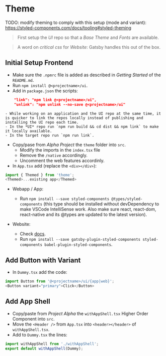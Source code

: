 # Theme

TODO: modify theming to comply with this setup (mode and variant): https://styled-components.com/docs/tooling#styled-theming

> First setup the *UI* repo so that a *Base Theme* and *Fonts* are available.

> A word on *critical css* for *Website*: Gatsby handles this out of the box.

## Initial Setup Frontend

- Make sure the `.npmrc` file is added as described in *Getting Started* of the `README.md`.
- Run `npm install @<projectname>/ui`.
- Add in `package.json` the scripts:
```json
    "link": "npm link @<projectname>/ui",
    "unlink": "npm unlink --no-save @<projectname>/ui"
```
    - While working on an application and the UI repo at the same time, it is quicker to link the repos locally instead of publishing and installing the UI repo each time.
    - In the *UI* repo run `npm run build && cd dist && npm link` to make it locally available.
    - In the target repo run `npm run link`.
- Copy/pase from *Alpha Project* the `theme` folder into `src`.
    - Modify the imports in the `index.tsx` file 
    - Remove the `/native` accordingly.
    - Uncomment the web features accordinly.
- In `App.tsx` add (replace the `<div></div>`):
```javascript
import { Themed } from 'theme';
<Themed>...existing app</Themed>
```

- Webapp / App:
    - Run `npm install --save styled-components @types/styled-components` (this type should be installed without devDependency to make VSCode IntelliSense work. Also make sure react, react-dom, react-native and its @types are updated to the latest version).

- Website: 
    - Check [docs](https://www.gatsbyjs.org/docs/styled-components/).
    - Run `npm install --save gatsby-plugin-styled-components styled-components babel-plugin-styled-components`.


## Add Button with Variant

- In `Dummy.tsx` add the code:
```javascript
import Button from '@<projectname>/ui/{app|web}';
<Button variant="primary">Click</Button>
```

## Add App Shell

- Copy/paste from *Project Alpha* the `withAppShell.tsx` Higher Order Component into `src`.
- Move the `<Header />` from `App.tsx` into `<header></header>` of `withAppShell.tsx`.
- Add to `Dummy.tsx` the lines:
```javascript
import withAppShell from './withAppShell';
export default withAppShell(Dummy);
```
